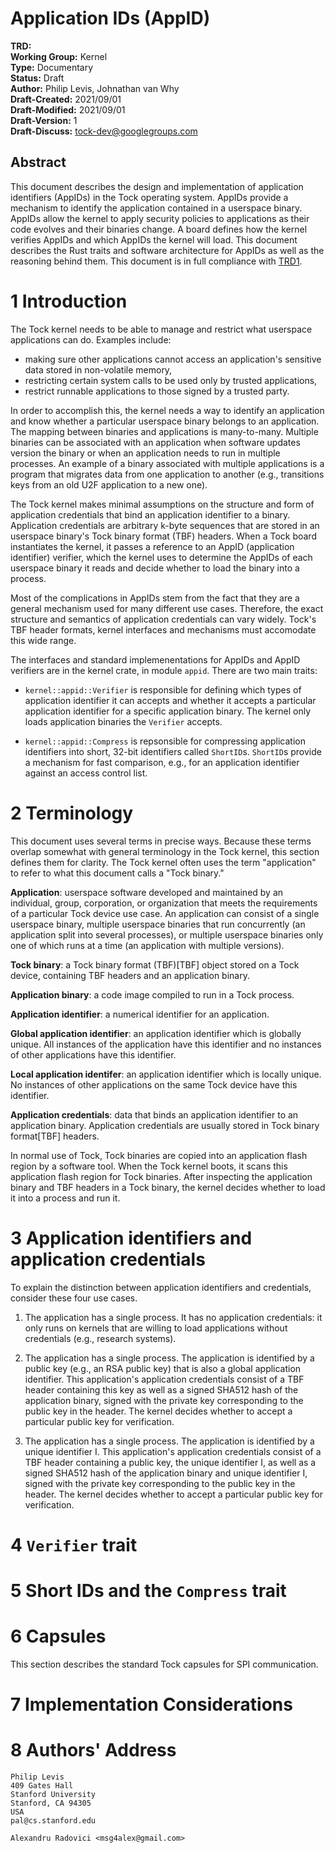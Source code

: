 Application IDs (AppID)
========================================

**TRD:** <br/>
**Working Group:** Kernel<br/>
**Type:** Documentary<br/>
**Status:** Draft <br/>
**Author:** Philip Levis, Johnathan van Why<br/>
**Draft-Created:** 2021/09/01 <br/>
**Draft-Modified:** 2021/09/01 <br/>
**Draft-Version:** 1 <br/>
**Draft-Discuss:** tock-dev@googlegroups.com<br/>

Abstract
-------------------------------

This document describes the design and implementation of application
identifiers (AppIDs) in the Tock operating system. AppIDs provide a
mechanism to identify the application contained in a userspace binary.
AppIDs allow the kernel to apply security policies to applications as
their code evolves and their binaries change. A board defines how the
kernel verifies AppIDs and which AppIDs the kernel will load. This
document describes the Rust traits and software architecture for
AppIDs as well as the reasoning behind them. This document is in full
compliance with [TRD1](./trd1-trds.md).

1 Introduction
===============================

The Tock kernel needs to be able to manage and restrict what userspace
applications can do. Examples include:
  - making sure other applications cannot access an application's sensitive data stored in non-volatile memory,
  - restricting certain system calls to be used only by trusted applications,
  - restrict runnable applications to those signed by a trusted party.

In order to accomplish this, the kernel needs a way to identify an
application and know whether a particular userspace binary belongs to
an application. The mapping between binaries and applications is
many-to-many. Multiple binaries can be associated with an application
when software updates version the binary or when an application needs
to run in multiple processes. An example of a binary associated with
multiple applications is a program that migrates data from one
application to another (e.g., transitions keys from an old U2F
application to a new one).

The Tock kernel makes minimal assumptions on the structure and form of
application credentials that bind an application identifier to a
binary. Application credentials are arbitrary k-byte sequences that
are stored in an userspace binary's Tock binary format (TBF)
headers. When a Tock board instantiates the kernel, it passes a
reference to an AppID (application identifier) verifier, which the
kernel uses to determine the AppIDs of each userspace binary it reads
and decide whether to load the binary into a process.

Most of the complications in AppIDs stem from the fact that they are a
general mechanism used for many different use cases. Therefore, the
exact structure and semantics of application credentials can vary
widely. Tock's TBF header formats, kernel interfaces and mechanisms
must accomodate this wide range.

The interfaces and standard implemenentations for AppIDs and AppID
verifiers are in the kernel crate, in module `appid`. There are two
main traits:

  * `kernel::appid::Verifier` is responsible for defining which types
  of application identifier it can accepts and whether it accepts a
  particular application identifier for a specific application
  binary. The kernel only loads application binaries the `Verifier`
  accepts.
  
  * `kernel::appid::Compress` is repsonsible for compressing
  application identifiers into short, 32-bit identifiers called
  `ShortID`s. `ShortID`s provide a mechanism for fast comparison,
  e.g., for an application identifier against an access control list.
  

2 Terminology
===============================

This document uses several terms in precise ways. Because these terms
overlap somewhat with general terminology in the Tock kernel, this
section defines them for clarity. The Tock kernel often uses the term
"application" to refer to what this document calls a "Tock binary."

**Application**: userspace software developed and maintained by an
individual, group, corporation, or organization that meets the
requirements of a particular Tock device use case. An application can
consist of a single userspace binary, multiple userspace binaries that
run concurrently (an application split into several processes), or
multiple userspace binaries only one of which runs at a time (an
application with multiple versions).

**Tock binary**: a Tock binary format (TBF)[TBF] object stored on a
Tock device, containing TBF headers and an application binary.

**Application binary**: a code image compiled to run in a Tock
process.

**Application identifier**: a numerical identifier for an application.

**Global application identifier**: an application identifier which is
globally unique. All instances of the application have this identifier
and no instances of other applications have this identifier.

**Local application identifer**: an application identifier which is
locally unique. No instances of other applications on the same
Tock device have this identifier.

**Application credentials**: data that binds an application identifier
to an application binary. Application credentials are usually stored
in Tock binary format[TBF] headers.

In normal use of Tock, Tock binaries are copied into an application
flash region by a software tool. When the Tock kernel boots, it scans
this application flash region for Tock binaries. After inspecting the
application binary and TBF headers in a Tock binary, the kernel
decides whether to load it into a process and run it.

3 Application identifiers and application credentials
===============================

To explain the distinction between application identifiers and credentials,
consider these four use cases.
  
  1. The application has a single process. It has no application
  credentials: it only runs on kernels that are willing to load
  applications without credentials (e.g., research systems).

  1. The application has a single process. The application is
  identified by a public key (e.g., an RSA public key) that is also a
  global application identifier. This application's application
  credentials consist of a TBF header containing this key as well as a
  signed SHA512 hash of the application binary, signed with the
  private key corresponding to the public key in the header. The
  kernel decides whether to accept a particular public key for
  verification.

  1. The application has a single process. The application is
  identified by a unique identifier I. This application's application
  credentials consist of a TBF header containing a public key, the
  unique identifier I, as well as a signed SHA512 hash of the
  application binary and unique identifier I, signed with the private
  key corresponding to the public key in the header. The kernel
  decides whether to accept a particular public key for verification.

4 `Verifier` trait
===============================

5 Short IDs and the `Compress` trait
===============================


6 Capsules
===============================

This section describes the standard Tock capsules for SPI communication.

7 Implementation Considerations
===============================

8 Authors' Address
=================================
```
Philip Levis
409 Gates Hall
Stanford University
Stanford, CA 94305
USA
pal@cs.stanford.edu

Alexandru Radovici <msg4alex@gmail.com>
```
